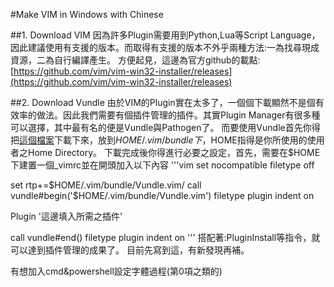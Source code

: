 #Make VIM in Windows with Chinese

##1. Download VIM
因為許多Plugin需要用到Python,Lua等Script Language，因此建議使用有支援的版本。而取得有支援的版本不外乎兩種方法:一為找尋現成資源，二為自行編譯產生。
方便起見，這邊為官方github的載點:
[https://github.com/vim/vim-win32-installer/releases](https://github.com/vim/vim-win32-installer/releases)

##2. Download Vundle
由於VIM的Plugin實在太多了，一個個下載顯然不是個有效率的做法。因此我們需要有個插件管理的插件。其實Plugin Manager有很多種可以選擇，其中最有名的便是Vundle與Pathogen了。
而要使用Vundle首先你得把[這個檔案](https://github.com/VundleVim/Vundle.vim)下載下來，放到$HOME/.vim/bundle下，$HOME指得是你所使用的使用者之Home Directory。
下載完成後你得進行必要之設定，首先，需要在$HOME下建置一個\_vimrc並在開頭加入以下內容
'''vim
set nocompatible
filetype off

set rtp+=$HOME/.vim/bundle/Vundle.vim/
call vundle#begin('$HOME/.vim/bundle/Vundle.vim')
filetype plugin indent on

Plugin '這邊填入所需之插件'

call vundle#end()
filetype plugin indent on 
'''
搭配著:PluginInstall等指令，就可以達到插件管理的成果了。
目前先寫到這，有新發現再補。

有想加入cmd&powershell設定字體過程(第0項之類的)


